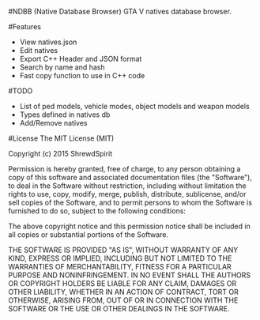 #NDBB (Native Database Browser)
GTA V natives database browser.

#Features
- View natives.json
- Edit natives
- Export C++ Header and JSON format
- Search by name and hash
- Fast copy function to use in C++ code

#TODO
- List of ped models, vehicle modes, object models and weapon models
- Types defined in natives db
- Add/Remove natives

#License
The MIT License (MIT)

Copyright (c) 2015 ShrewdSpirit

Permission is hereby granted, free of charge, to any person obtaining a copy of this software and associated documentation files (the "Software"), to deal in the Software without restriction, including without limitation the rights to use, copy, modify, merge, publish, distribute, sublicense, and/or sell copies of the Software, and to permit persons to whom the Software is furnished to do so, subject to the following conditions:

The above copyright notice and this permission notice shall be included in all copies or substantial portions of the Software.

THE SOFTWARE IS PROVIDED "AS IS", WITHOUT WARRANTY OF ANY KIND, EXPRESS OR IMPLIED, INCLUDING BUT NOT LIMITED TO THE WARRANTIES OF MERCHANTABILITY, FITNESS FOR A PARTICULAR PURPOSE AND NONINFRINGEMENT. IN NO EVENT SHALL THE AUTHORS OR COPYRIGHT HOLDERS BE LIABLE FOR ANY CLAIM, DAMAGES OR OTHER LIABILITY, WHETHER IN AN ACTION OF CONTRACT, TORT OR OTHERWISE, ARISING FROM, OUT OF OR IN CONNECTION WITH THE SOFTWARE OR THE USE OR OTHER DEALINGS IN THE SOFTWARE.
